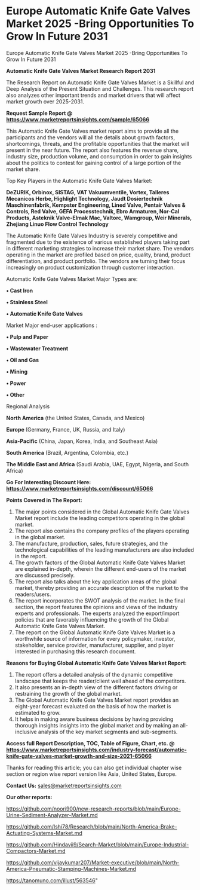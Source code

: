 # Europe Automatic Knife Gate Valves Market 2025 -Bring Opportunities To Grow In Future 2031
Europe Automatic Knife Gate Valves Market 2025 -Bring Opportunities To Grow In Future 2031

<strong>Automatic Knife Gate Valves Market Research Report 2031</strong>

The Research Report on Automatic Knife Gate Valves Market is a Skillful and Deep Analysis of the Present Situation and Challenges. This research report also analyzes other important trends and market drivers that will affect market growth over 2025-2031.

<strong>Request Sample Report @ <a href=https://www.marketreportsinsights.com/sample/65066>https://www.marketreportsinsights.com/sample/65066</a></strong>

This Automatic Knife Gate Valves market report aims to provide all the participants and the vendors will all the details about growth factors, shortcomings, threats, and the profitable opportunities that the market will present in the near future. The report also features the revenue share, industry size, production volume, and consumption in order to gain insights about the politics to contest for gaining control of a large portion of the market share.

Top Key Players in the Automatic Knife Gate Valves Market:

<strong>DeZURIK, Orbinox, SISTAG, VAT Vakuumventile, Vortex, Talleres Mecanicos Herbe, Highlight Technology, Jaudt Dosiertechnik Maschinenfabrik, Kempster Engineering, Lined Valve, Pentair Valves & Controls, Red Valve, GEFA Processtechnik, Ebro Armaturen, Nor-Cal Products, Asteknik Valve-Elmak Mac, Valtorc, Wamgroup, Weir Minerals, Zhejiang Linuo Flow Control Technology</strong>

The Automatic Knife Gate Valves Industry is severely competitive and fragmented due to the existence of various established players taking part in different marketing strategies to increase their market share. The vendors operating in the market are profiled based on price, quality, brand, product differentiation, and product portfolio. The vendors are turning their focus increasingly on product customization through customer interaction.

Automatic Knife Gate Valves Market Major Types are:

<strong>• Cast Iron

• Stainless Steel

• Automatic Knife Gate Valves</strong>

Market Major end-user applications :

<strong>• Pulp and Paper

• Wastewater Treatment

• Oil and Gas

• Mining

• Power

• Other</strong>

Regional Analysis

</u><strong><b>North America</b></strong> (the United States, Canada, and Mexico)

<strong><b>Europe </b></strong>(Germany, France, UK, Russia, and Italy)

<strong><b>Asia-Pacific</b></strong> (China, Japan, Korea, India, and Southeast Asia)

<strong><b>South America</b></strong> (Brazil, Argentina, Colombia, etc.)

<strong><b>The Middle East and Africa</b></strong> (Saudi Arabia, UAE, Egypt, Nigeria, and South Africa)

<strong>Go For Interesting Discount Here: <a href=https://www.marketreportsinsights.com/discount/65066>https://www.marketreportsinsights.com/discount/65066</a></strong>

<strong>Points Covered in The Report:</strong>
<ol>
  <li>The major points considered in the Global Automatic Knife Gate Valves Market report include the leading competitors operating in the global market.</li>
  <li>The report also contains the company profiles of the players operating in the global market.</li>
  <li>The manufacture, production, sales, future strategies, and the technological capabilities of the leading manufacturers are also included in the report.</li>
  <li>The growth factors of the Global Automatic Knife Gate Valves Market are explained in-depth, wherein the different end-users of the market are discussed precisely.</li>
  <li>The report also talks about the key application areas of the global market, thereby providing an accurate description of the market to the readers/users.</li>
  <li>The report incorporates the SWOT analysis of the market. In the final section, the report features the opinions and views of the industry experts and professionals. The experts analyzed the export/import policies that are favorably influencing the growth of the Global Automatic Knife Gate Valves Market.</li>
  <li>The report on the Global Automatic Knife Gate Valves Market is a worthwhile source of information for every policymaker, investor, stakeholder, service provider, manufacturer, supplier, and player interested in purchasing this research document.</li>
</ol>
<strong>Reasons for Buying Global Automatic Knife Gate Valves Market Report:</strong>

<ol>
  <li>The report offers a detailed analysis of the dynamic competitive landscape that keeps the reader/client well ahead of the competitors.</li>
  <li>It also presents an in-depth view of the different factors driving or restraining the growth of the global market.</li>
  <li>The Global Automatic Knife Gate Valves Market report provides an eight-year forecast evaluated on the basis of how the market is estimated to grow.</li>
  <li>It helps in making aware business decisions by having providing thorough insights insights into the global market and by making an all-inclusive analysis of the key market segments and sub-segments.</li>
</ol>
<strong>Access full Report Description, TOC, Table of Figure, Chart, etc. @ <a href=https://www.marketreportsinsights.com/industry-forecast/automatic-knife-gate-valves-market-growth-and-size-2021-65066>https://www.marketreportsinsights.com/industry-forecast/automatic-knife-gate-valves-market-growth-and-size-2021-65066</a></strong>


Thanks for reading this article; you can also get individual chapter wise section or region wise report version like Asia, United States, Europe.

<strong>Contact Us:</strong>
sales@marketreportsinsights.com

<strong>Our other reports:</strong>

<a href=https://github.com/noori900/new-research-reports/blob/main/Europe-Urine-Sediment-Analyzer-Market.md>https://github.com/noori900/new-research-reports/blob/main/Europe-Urine-Sediment-Analyzer-Market.md</a>

<a href=https://github.com/Ishi78/Research/blob/main/North-America-Brake-Actuating-Systems-Market.md>https://github.com/Ishi78/Research/blob/main/North-America-Brake-Actuating-Systems-Market.md</a>

<a href=https://github.com/Hindavii9/Search-Market/blob/main/Europe-Industrial-Compactors-Market.md>https://github.com/Hindavii9/Search-Market/blob/main/Europe-Industrial-Compactors-Market.md</a>

<a href=https://github.com/vijaykumar207/Market-executive/blob/main/North-America-Pneumatic-Stamping-Machines-Market.md>https://github.com/vijaykumar207/Market-executive/blob/main/North-America-Pneumatic-Stamping-Machines-Market.md</a>

<a href=https://tanomuno.com/illust/563546>https://tanomuno.com/illust/563546</a>"
